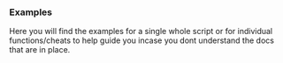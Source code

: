 ### Examples

Here you will find the examples for a single whole script or for individual functions/cheats to help guide you incase you dont understand the docs that are in place.
